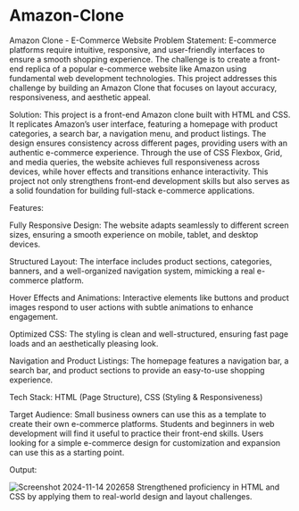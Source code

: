 # Amazon-Clone
Amazon Clone - E-Commerce Website
Problem Statement:
E-commerce platforms require intuitive, responsive, and user-friendly interfaces to ensure a smooth shopping experience. The challenge is to create a front-end replica of a popular e-commerce website like Amazon using fundamental web development technologies. This project addresses this challenge by building an Amazon Clone that focuses on layout accuracy, responsiveness, and aesthetic appeal.

Solution:
This project is a front-end Amazon clone built with HTML and CSS. It replicates Amazon’s user interface, featuring a homepage with product categories, a search bar, a navigation menu, and product listings. The design ensures consistency across different pages, providing users with an authentic e-commerce experience. Through the use of CSS Flexbox, Grid, and media queries, the website achieves full responsiveness across devices, while hover effects and transitions enhance interactivity. This project not only strengthens front-end development skills but also serves as a solid foundation for building full-stack e-commerce applications.

Features:

Fully Responsive Design: The website adapts seamlessly to different screen sizes, ensuring a smooth experience on mobile, tablet, and desktop devices.

Structured Layout: The interface includes product sections, categories, banners, and a well-organized navigation system, mimicking a real e-commerce platform.

Hover Effects and Animations: Interactive elements like buttons and product images respond to user actions with subtle animations to enhance engagement.

Optimized CSS: The styling is clean and well-structured, ensuring fast page loads and an aesthetically pleasing look.

Navigation and Product Listings: The homepage features a navigation bar, a search bar, and product sections to provide an easy-to-use shopping experience.

Tech Stack:
HTML (Page Structure), CSS (Styling & Responsiveness)

Target Audience:
Small business owners can use this as a template to create their own e-commerce platforms. Students and beginners in web development will find it useful to practice their front-end skills. Users looking for a simple e-commerce design for customization and expansion can use this as a starting point.

Output:

![Screenshot 2024-11-14 202658](https://github.com/user-attachments/assets/4096add4-390f-49cd-b014-544298fabcf6)
Strengthened proficiency in HTML and CSS by applying them to real-world design and layout challenges.
